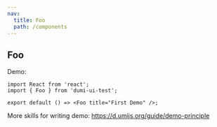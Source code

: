 ```yaml
---
nav:
  title: Foo
  path: /components
---
```


## Foo

Demo:

```tsx
import React from 'react';
import { Foo } from 'dumi-ui-test';

export default () => <Foo title="First Demo" />;
```

More skills for writing demo: https://d.umijs.org/guide/demo-principle
